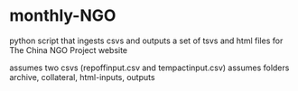 # monthly-NGO
python script that ingests csvs and outputs a set of tsvs and html files for The China NGO Project website

assumes two csvs (repoffinput.csv and tempactinput.csv)
assumes folders archive, collateral, html-inputs, outputs
